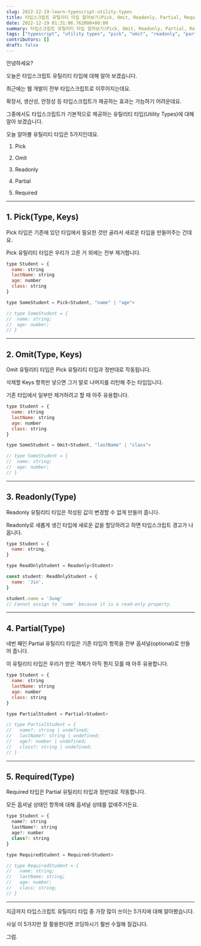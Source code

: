 ```yaml
---
slug: 2022-12-19-learn-typescript-utility-types
title: 타입스크립트 유틸리티 타입 알아보기(Pick, Omit, Readonly, Partial, Required)
date: 2022-12-19 01:31:06.762000+00:00
summary: 타입스크립트 유틸리티 타입 알아보기(Pick, Omit, Readonly, Partial, Required)
tags: ["typescript", "utility types", "pick", "omit", "readonly", "partial", "required"]
contributors: []
draft: false
---
```


안녕하세요?

오늘은 타입스크립트 유틸리티 타입에 대해 알아 보겠습니다.

최근에는 웹 개발이 전부 타입스크립트로 이루어지는데요.

확장서, 생산성, 안정성 등 타입스크립트가 제공하는 효과는 가늠하기 어려운데요.

그중에서도 타입스크립트가 기본적으로 제공하는 유틸리티 타입(Utility Types)에 대해 알아 보겠습니다.

오늘 알아볼 유틸리티 타입은 5가지인데요.

1. Pick

2. Omit

3. Readonly

4. Partial

5. Required

---

## 1. Pick(Type, Keys)

Pick 타입은 기존에 있던 타입에서 필요한 것만 골라서 새로운 타입을 만들어주는 건데요.

Pick 유틸리티 타입은 우리가 고른 거 외에는 전부 제거합니다.

```js
type Student = {
  name: string
  lastName: string
  age: number
  class: string
}

type SomeStudent = Pick<Student, "name" | "age">

// type SomeStudent = {
//  name: string;
//  age: number;
// }
```

---

## 2. Omit(Type, Keys)

Omit 유틸리티 타입은 Pick 유틸리티 타입과 정반대로 작동됩니다.

삭제할 Keys 항목만 넣으면 그거 말로 나머지를 리턴해 주는 타입입니다.

기존 타입에서 일부만 제거하려고 할 때 아주 유용합니다.

```js
type Student = {
  name: string
  lastName: string
  age: number
  class: string
}

type SomeStudent = Omit<Student, "lastName" | "class">

// type SomeStudent = {
//  name: string;
//  age: number;
// }
```

---

## 3. Readonly(Type)

Readonly 유틸리티 타입은 작성된 값이 변경할 수 없게 만들어 줍니다.

Readonly로 새롭게 생긴 타입에 새로운 값을 할당하려고 하면 타입스크립트 경고가 나옵니다.

```js
type Student = {
  name: string,
}

type ReadOnlyStudent = Readonly<Student>

const student: ReadOnlyStudent = {
  name: 'Jin',
}

student.name = 'Jung'
// Cannot assign to 'name' because it is a read-only property.
```

---

## 4. Partial(Type)

네번 째인 Partial 유틸리티 타입은 기존 타입의 항목을 전부 옵셔널(optional)로 만들어 줍니다.

이 유틸리티 타입은 우리가 받은 객체가 아직 뭔지 모를 때 아주 유용합니다.

```js
type Student = {
  name: string
  lastName: string
  age: number
  class: string
}

type PartialStudent = Partial<Student>

// type PartialStudent = {
//   name?: string | undefined;
//   lastName?: string | undefined;
//   age?: number | undefined;
//   class?: string | undefined;
// }
```

---
## 5. Required(Type)

Required 타입은 Partial 유틸리티 타입과 정반대로 작동합니다.

모든 옵셔널 상태인 항목에 대해 옵셔널 상태를 없애주거든요.

```js
type Student = {
  name?: string
  lastName?: string
  age?: number
  class?: string
}

type RequiredStudent = Required<Student>

// type RequiredStudent = {
//   name: string;
//   lastName: string;
//   age: number;
//   class: string;
// }
```

---

지금까지 타입스크립트 유틸리티 타입 중 가장 많이 쓰이는 5가지에 대해 알아봤습니다.

사실 이 5가지만 잘 활용한다면 코딩하시기 훨씬 수월해 질겁니다.

그럼.
